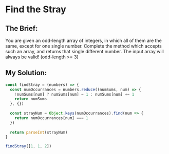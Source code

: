 # Find the Stray

## The Brief:
You are given an odd-length array of integers, in which all of them are the same, except for one single number. Complete the method which accepts such an array, and returns that single different number. The input array will always be valid! (odd-length >= 3)

## My Solution:
```javascript
const findStray = (numbers) => {
  const numOccurrances = numbers.reduce((numSums, num) => {
    !numSums[num] ? numSums[num] = 1 : numSums[num] += 1
    return numSums
  }, {})
  
  const strayNum = Object.keys(numOccurrances).find(num => {
    return numOccurrances[num] === 1
  })
  
  return parseInt(strayNum)
}

findStray([1, 1, 2])
```
